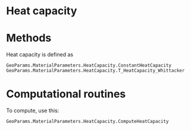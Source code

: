 # Heat capacity

# Methods
Heat capacity is defined as 
```@docs
GeoParams.MaterialParameters.HeatCapacity.ConstantHeatCapacity
GeoParams.MaterialParameters.HeatCapacity.T_HeatCapacity_Whittacker
```
# Computational routines
To compute, use this:
```@docs
GeoParams.MaterialParameters.HeatCapacity.ComputeHeatCapacity
```
